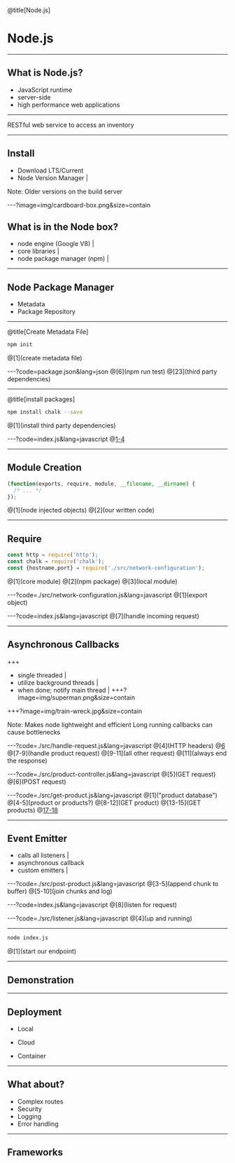 @title[Node.js]
# Node.js

---

## What is Node.js?

- JavaScript runtime
- server-side
- high performance web applications

---

RESTful web service to access an inventory

---

## Install
- Download LTS/Current
- Node Version Manager |

Note:
Older versions on the build server

---?image=img/cardboard-box.png&size=contain

## What is in the Node box?
- node engine (Google V8) |
- core libraries |
- node package manager (npm) |

---

## Node Package Manager
- Metadata
- Package Repository

---
@title[Create Metadata File]
```bash
npm init
```
@[1](create metadata file)

---?code=package.json&lang=json
@[6](npm run test)
@[23](third party dependencies)

---
@title[install packages]
```bash
npm install chalk --save
```
@[1](install third party dependencies)

---?code=index.js&lang=javascript
@[1-4](modules)

---

## Module Creation
```javascript
(function(exports, require, module, __filename, __dirname) {
  /* ... */
});
```
@[1](node injected objects)
@[2](our written code)

---

## Require

```javascript
const http = require('http');
const chalk = require('chalk');
const {hostname,port} = require('./src/network-configuration');
```
@[1](core module)
@[2](npm package)
@[3](local module)

---?code=./src/network-configuration.js&lang=javascript
@[1](export object)

---?code=index.js&lang=javascript
@[7](handle incoming request)

---

## Asynchronous Callbacks

+++
<!-- .slide: data-transition="none" -->
- single threaded |
- utilize background threads |
- when done; notify main thread |
+++?image=img/superman.png&size=contain
<!-- .slide: data-transition="none" -->
+++?image=img/train-wreck.jpg&size=contain
<!-- .slide: data-transition="none" -->
 
Note:
Makes node lightweight and efficient
Long running callbacks can cause bottlenecks

---?code=./src/handle-request.js&lang=javascript
@[4](HTTP headers)
@[6](url)
@[7-9](handle product request)
@[9-11](all other request)
@[11](always end the response)

---?code=./src/product-controller.js&lang=javascript
@[5](GET request)
@[6](POST request)

---?code=./src/get-product.js&lang=javascript
@[1]("product database")
@[4-5](product or products?)
@[8-12](GET product)
@[13-15](GET products)
@[17-18](response)

---
## Event Emitter

- calls all listeners |
- asynchronous callback
- custom emitters |

---?code=./src/post-product.js&lang=javascript
@[3-5](append chunk to buffer)
@[5-10](join chunks and log)

---?code=index.js&lang=javascript
@[8](listen for request)

---?code=./src/listener.js&lang=javascript
@[4](up and running)

---

```bash
node index.js
```
@[1](start our endpoint)

---

## Demonstration

---
## Deployment

- Local
- <p class="fragment highlight-green">Cloud</p>
- Container

---

## What about?

- Complex routes
- Security
- Logging
- Error handling

---

## Frameworks



